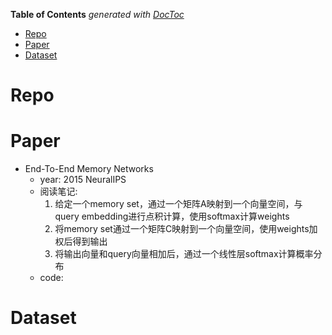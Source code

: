 <!-- START doctoc generated TOC please keep comment here to allow auto update -->
<!-- DON'T EDIT THIS SECTION, INSTEAD RE-RUN doctoc TO UPDATE -->
**Table of Contents**  *generated with [DocToc](https://github.com/thlorenz/doctoc)*

- [Repo](#repo)
- [Paper](#paper)
- [Dataset](#dataset)

<!-- END doctoc generated TOC please keep comment here to allow auto update -->


# Repo

# Paper

- End-To-End Memory Networks
  - year: 2015 NeuralIPS
  - 阅读笔记: 
    1. 给定一个memory set，通过一个矩阵A映射到一个向量空间，与query embedding进行点积计算，使用softmax计算weights
    2. 将memory set通过一个矩阵C映射到一个向量空间，使用weights加权后得到输出
    3. 将输出向量和query向量相加后，通过一个线性层softmax计算概率分布
  - code: 



# Dataset
